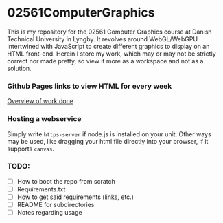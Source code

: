 # 02561ComputerGraphics
This is my repository for the 02561 Computer Graphics course at Danish Technical University in Lyngby. It revolves around WebGL/WebGPU intertwined with JavaScript to create different graphics to display on an HTML front-end. Herein I store my work, which may or may not be strictly correct nor made pretty, so view it more as a workspace and not as a solution.

### Github Pages links to view HTML for every week
[Overview of work done](./index.html)

### Hosting a webservice
Simply write `https-server` if node.js is installed on your unit. Other ways may be used, like dragging your html file directly into your browser, if it supports `canvas`.

### TODO:
- [ ] How to boot the repo from scratch
- [ ] Requirements.txt
- [ ] How to get said requirements (links, etc.)
- [ ] README for subdirectories
- [ ] Notes regarding usage
